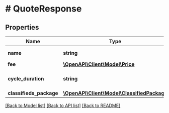 # # QuoteResponse

## Properties

Name | Type | Description | Notes
------------ | ------------- | ------------- | -------------
**name** | **string** | Quote fee name. | [optional] 
**fee** | [**\OpenAPI\Client\Model\Price**](.md) |  | [optional] 
**cycle_duration** | **string** | Duration in ISO 8601 format. | [optional] 
**classifieds_package** | [**\OpenAPI\Client\Model\ClassifiedPackage**](.md) |  | [optional] 

[[Back to Model list]](../../README.md#documentation-for-models) [[Back to API list]](../../README.md#documentation-for-api-endpoints) [[Back to README]](../../README.md)


